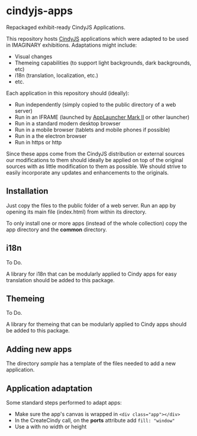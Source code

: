 # cindyjs-apps

Repackaged exhibit-ready CindyJS Applications.

This repository hosts [CindyJS](https://github.com/CindyJS/CindyJS) applications which were adapted to be used in 
IMAGINARY exhibitions. Adaptations might include:

- Visual changes
- Themeing capabilities (to support light backgrounds, dark backgrounds, etc)
- i18n (translation, localization, etc.)
- etc.

Each application in this repository should (ideally):

- Run independently (simply copied to the public directory of a web server)
- Run in an IFRAME (launched by [AppLauncher Mark II](https://github.com/IMAGINARY/applauncher2) or other launcher) 
- Run in a standard modern desktop browser
- Run in a mobile browser (tablets and mobile phones if possible)
- Run in a the electron browser
- Run in https or http

Since these apps come from the CindyJS distribution or external sources our modifications to them should ideally
 be applied on top of the original sources with as little modification to them as possible. We should strive to
 easily incorporate any updates and enhancements to the originals.

## Installation

Just copy the files to the public folder of a web server. Run an app by opening its main file (index.html) from
within its directory.

To only install one or more apps (instead of the whole collection) copy the app directory and the **common** directory.

## i18n

To Do.

A library for i18n that can be modularly applied to Cindy apps for easy translation should be added to this package.

## Themeing

To Do.

A library for themeing that can be modularly applied to Cindy apps should be added to this package.

## Adding new apps

The directory *sample* has a template of the files needed to add a new application.

## Application adaptation

Some standard steps performed to adapt apps:

- Make sure the app's canvas is wrapped in `<div class="app"></div>`
- In the CreateCindy call, on the **ports** attribute add `fill: "window"`
- Use a <canvas> with no width or height
